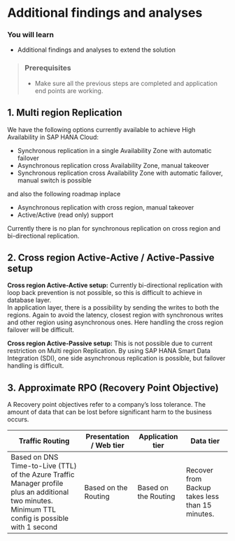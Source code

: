 # Additional findings and analyses

### You will learn
-  Additional findings and analyses to extend the solution

> ### Prerequisites
> - Make sure all the previous steps are completed and application end points are working.

##  1. Multi region Replication 
 We have the following options currently available to achieve High Availability in SAP HANA Cloud:

   -  Synchronous replication in a single Availability Zone with automatic failover
   -  Asynchronous replication cross Availability Zone, manual takeover
   -  Synchronous replication cross Availability Zone with automatic failover, manual switch is possible 
  
  and also the following roadmap inplace
   -	Asynchronous replication with cross region, manual takeover
   -   Active/Active (read only) support

Currently there is no plan for synchronous replication on cross region and bi-directional replication.

## 2. Cross region Active-Active / Active-Passive setup

**Cross region Active-Active setup:** Currently bi-directional replication with loop back prevention is not possible, so this is difficult to achieve in database layer.  
In application layer, there is a possibility by sending the writes to both the regions. Again to avoid the latency, closest region with synchronous writes and other region using asynchronous ones. Here handling the cross region failover will be difficult.

**Cross region Active-Passive setup:** This is not possible due to current restriction on Multi region Replication. 
By using SAP HANA Smart Data Integration (SDI), one side asynchronous replication is possible, but failover handling is difficult.

## 3. Approximate RPO (Recovery Point Objective)
A Recovery point objectives refer to a company’s loss tolerance. The amount of data that can be lost before significant harm to the business occurs. 

| Traffic Routing | Presentation / Web tier | Application tier | Data tier                                      |
| --------------- | --------------------- | ----------------- | ---------------------------------------------- |
|Based on DNS Time-to-Live (TTL) of the Azure Traffic Manager profile plus an additional two minutes.  Minimum TTL config is possible with 1 second       | Based on the Routing      | Based on the Routing  | Recover from Backup takes less than 15 minutes. |